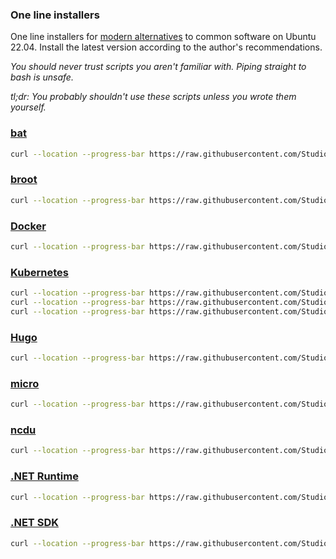 
### One line installers

One line installers for [modern alternatives](https://github.com/ibraheemdev/modern-unix) to common software on Ubuntu 22.04. Install the latest version according to the author's recommendations.

*You should never trust scripts you aren't familiar with. Piping straight to bash is unsafe.*

*tl;dr: You probably shouldn't use these scripts unless you wrote them yourself.*

### [bat](https://github.com/sharkdp/bat)

``` bash
curl --location --progress-bar https://raw.githubusercontent.com/StudioLE/Install/main/bat.sh | sudo bash
```

### [broot](https://dystroy.org/broot/)

``` bash
curl --location --progress-bar https://raw.githubusercontent.com/StudioLE/Install/main/broot.sh | sudo bash
```

### [Docker](https://www.docker.com/)

``` bash
curl --location --progress-bar https://raw.githubusercontent.com/StudioLE/Install/main/docker.sh | sudo bash
```

### [Kubernetes](https://kubernetes.io/)

``` bash
curl --location --progress-bar https://raw.githubusercontent.com/StudioLE/Install/main/docker.sh | sudo bash
curl --location --progress-bar https://raw.githubusercontent.com/StudioLE/Install/main/cri-dockerd.sh | sudo bash
curl --location --progress-bar https://raw.githubusercontent.com/StudioLE/Install/main/kubernetes.sh | sudo bash
```

### [Hugo](https://gohugo.io/)

``` bash
curl --location --progress-bar https://raw.githubusercontent.com/StudioLE/Install/main/hugo.sh | sudo bash
```

### [micro](https://micro-editor.github.io/)

``` bash
curl --location --progress-bar https://raw.githubusercontent.com/StudioLE/Install/main/micro.sh | sudo bash
```

### [ncdu](https://dev.yorhel.nl/ncdu)

``` bash
curl --location --progress-bar https://raw.githubusercontent.com/StudioLE/Install/main/ncdu.sh | sudo bash
```

### [.NET Runtime](https://learn.microsoft.com/en-us/dotnet/core/install/linux-ubuntu)

``` bash
curl --location --progress-bar https://raw.githubusercontent.com/StudioLE/Install/main/dotnet-runtime.sh | sudo bash
```

### [.NET SDK](https://learn.microsoft.com/en-us/dotnet/core/install/linux-ubuntu)

``` bash
curl --location --progress-bar https://raw.githubusercontent.com/StudioLE/Install/main/dotnet-sdk.sh | sudo bash
```
